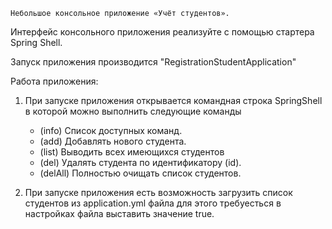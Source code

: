     Небольшое консольное приложение «Учёт студентов». 

Интерфейс консольного приложения реализуйте с помощью стартера Spring Shell.

Запуск приложения производится "RegistrationStudentApplication"

Работа приложения:
1. При запуске приложения открывается командная строка SpringShell в которой можно выполнить следующие команды

    - (info) Список доступных команд.
    - (add) Добавлять нового студента.
    - (list) Выводить всех имеющихся студентов
    - (del) Удалять студента по идентификатору (id).
    - (delAll) Полностью очищать список студентов.

2. При запуске приложения есть возможность загрузить список студентов из application.yml файла для этого требуесться в 
настройках файла выставить значение true.